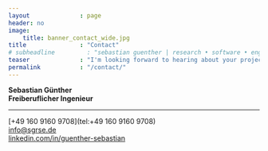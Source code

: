 ```yaml
---
layout              : page
header: no
image:
    title: banner_contact_wide.jpg
title               : "Contact"
# subheadline         : "sebastian guenther | research • software • engineering"
teaser              : "I'm looking forward to hearing about your project! Please reach out via email or phone."
permalink           : "/contact/"
---
```


**Sebastian Günther**\
**Freiberuflicher Ingenieur**

---

[+49 160 9160 9708](tel:+49 160 9160 9708)\
[info@sgrse.de](mailto:info@sgrse.de)\
[linkedin.com/in/guenther-sebastian](linkedin.com/in/guenther-sebastian)
